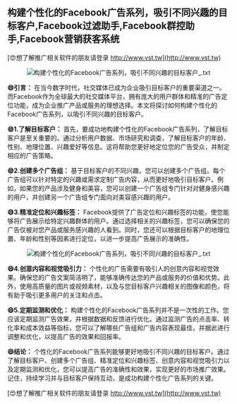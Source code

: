 ## **构建个性化的Facebook广告系列，吸引不同兴趣的目标客户,Facebook过滤助手,Facebook群控助手,Facebook营销获客系统**

[😍想了解推广相关软件的朋友请登录 http://www.vst.tw](http://www.vst.tw)

 <center><img src="https://vst.tw/MP4/tuiguang/png/1.png" alt="构建个性化的Facebook广告系列，吸引不同兴趣的目标客户_.txt"></center>

**😄引言：**
在当今数字时代，社交媒体已成为企业吸引目标客户的重要渠道之一。而Facebook作为全球最大的社交媒体平台，拥有庞大的用户群体和精准的广告定位功能，成为企业推广产品或服务的理想选择。本文将探讨如何构建个性化的Facebook广告系列，以吸引不同兴趣的目标客户。

**😄1.了解目标客户：**
首先，要成功地构建个性化的Facebook广告系列，了解目标客户是至关重要的。通过分析用户数据、市场研究和调查，了解目标客户的年龄、性别、地理位置、兴趣爱好等信息。这将帮助您更好地定位您的广告受众，并制定相应的广告策略。

**😄2.创建多个广告组：**
基于目标客户的不同兴趣，您可以创建多个广告组。每个广告组可以针对特定的兴趣或需求定制广告内容，从而更好地吸引目标客户。例如，如果您的产品涉及健身和美容，您可以创建一个广告组专门针对对健身感兴趣的用户，并创建另一个广告组专门面向对美容感兴趣的用户。

**😄3.精准定位和兴趣标签：**
Facebook提供了广告定位和兴趣标签的功能，使您能够将广告展示给特定兴趣群体的用户。通过选择相关的兴趣标签，您可以确保您的广告仅被对您产品或服务感兴趣的人看到。同时，您还可以根据目标客户的地理位置、年龄和性别等因素进行定位，以进一步提高广告展示的准确性。

 <center><img src="https://vst.tw/MP4/tuiguang/png/5.png" alt="构建个性化的Facebook广告系列，吸引不同兴趣的目标客户_.txt"></center>

**😄4.创意内容和视觉吸引力：**
个性化的广告需要有吸引人的创意内容和视觉效果。确保您的广告文案简洁明了，能够准确传达您的产品或服务的价值和优势。此外，使用高质量的图片或视频素材，以及与您目标客户兴趣相关的图像和颜色，将有助于吸引更多用户的关注和点击。

**😄5.定期监测和优化：**
构建个性化的Facebook广告系列并不是一次性的工作。您应该定期监测广告效果，并根据数据和反馈进行优化。通过监测广告的点击率、转化率和成本效益等指标，您可以了解哪些广告组和广告内容表现最佳，并据此进行调整和优化，以提高广告的效果和回报率。

**😄结论：**
个性化的Facebook广告系列能够更好地吸引不同兴趣的目标客户。通过了解目标客户、创建多个广告组、精准定位和兴趣标签、创意内容和视觉吸引力以及定期监测和优化，您可以提高广告的准确性和效果，实现更好的市场推广效果。记住，持续学习并与目标客户保持互动，是成功构建个性化广告系列的关键。

[😍想了解推广相关软件的朋友请登录 http://www.vst.tw](http://www.vst.tw)



